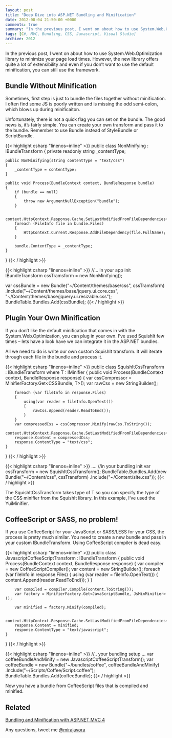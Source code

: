 ```yaml
---
layout: post
title: "Deep Dive into ASP.NET Bundling and Minification"
date: 2012-08-04 21:50:00 +0000
comments: true
summary: "In the previous post, I went on about how to use System.Web.Optimization library to minimize your page load times. However, the new library offers quite a lot of extensibility and even if you don’t want to use the default minification, you can still use the framework."
tags: [C#, MVC, Bundling, CSS, Javascript, Visual Studio]
archive: 2012
---
```


In the previous post, I went on about how to use System.Web.Optimization library to minimize your page load times. However, the new library offers quite a lot of extensibility and even if you don’t want to use the default minification, you can still use the framework.
<!--more-->

Bundle Without Minification
-------------------

Sometimes, first step is just to bundle the files together without minification. I often find some JS is poorly written and is missing the odd semi-colon, which blows up during minificaiton.

Unfortunately, there is not a quick flag you can set on the bundle. The good news is, it’s fairly simple. You can create your own transform and pass it to the bundle. Remember to use Bundle instead of StyleBundle or ScriptBundle.

{{< highlight csharp "linenos=inline" >}}
public class NonMinifying : IBundleTransform
{
    private readonly string _contentType;

    public NonMinifying(string contentType = "text/css")
    {
        _contentType = contentType;
    }

    public void Process(BundleContext context, BundleResponse bundle)
    {
        if (bundle == null)
        {
            throw new ArgumentNullException("bundle");
        }

        context.HttpContext.Response.Cache.SetLastModifiedFromFileDependencies();
        foreach (FileInfo file in bundle.Files)
        {
            HttpContext.Current.Response.AddFileDependency(file.FullName);
        }

        bundle.ContentType = _contentType;
    }
}
{{< / highlight >}}


{{< highlight csharp "linenos=inline" >}}
//... in your app init
IBundleTransform cssTramsform = new NonMinifying();

var cssBundle = new Bundle("~/Content/themes/base/css", cssTramsform)
            .Include("~/Content/themes/base/jquery.ui.core.css",
            "~/Content/themes/base/jquery.ui.resizable.css");
    BundleTable.Bundles.Add(cssBundle);
{{< / highlight >}}


Plugin Your Own Minification
-------------------

If you don’t like the default minification that comes in with the System.Web.Optimization, you can plug in your own. I’ve used SquishIt few times – lets have a look have we can integrate it in the ASP.NET bundles.

All we need to do is write our own custom SquishIt transform. It will iterate through each file in the bundle and process it.

{{< highlight csharp "linenos=inline" >}}
public class SquishItCssTransform<T> : IBundleTransform where T : IMinifier<CSSBundle>
{
    public void Process(BundleContext context, BundleResponse response)
    {
        var cssCompressor = MinifierFactory.Get<CSSBundle, T>();
        var rawCss = new StringBuilder();

        foreach (var fileInfo in response.Files)
        {
            using(var reader = fileInfo.OpenText())
            {
                rawCss.Append(reader.ReadToEnd());
            }
        }
        var compressedCss = cssCompressor.Minify(rawCss.ToString());
        context.HttpContext.Response.Cache.SetLastModifiedFromFileDependencies();
        response.Content = compressedCss;
        response.ContentType = "text/css";
    }
}
{{< / highlight >}}


{{< highlight csharp "linenos=inline" >}}
....
//in your bundling init
var cssTransform = new SquishItCssTransform<YuiMinifier>();
BundleTable.Bundles.Add(new Bundle("~/Content/css", cssTransform)
.Include("~/Content/site.css"));
{{< / highlight >}}

The SquishItCssTransform takes type of T so you can specify the type of the CSS minifier from the SquishIt library. In this example, I’ve used the YuiMinifier.


CoffeeScript or SASS, no problem!
-------------------

If you use CoffeeScript for your JavaScript or SASS/LESS for your CSS, the process is pretty much similar. You need to create a new bundle and pass in your custom IBundleTransform. Using CoffeeScript compiler is dead easy.

{{< highlight csharp "linenos=inline" >}}
public class JavascriptCoffeeScriptTransform : IBundleTransform
{
    public void Process(BundleContext context, BundleResponse response)
    {
        var compiler = new CoffeeScriptCompiler();
        var content = new StringBuilder();
        foreach (var fileInfo in response.Files)
        {
            using (var reader = fileInfo.OpenText())
            {
                content.Append(reader.ReadToEnd());
            }
        }

        var compiled = compiler.Compile(content.ToString());
        var factory = MinifierFactory.Get<JavaScriptBundle, JsMinMinifier>();

        var minified = factory.Minify(compiled);

        context.HttpContext.Response.Cache.SetLastModifiedFromFileDependencies();
        response.Content = minified;
        response.ContentType = "text/javascript";
    }
}
{{< / highlight >}}


{{< highlight csharp "linenos=inline" >}}
//.. your bundling setup ...
var coffeeBundleAndMinify = new JavascriptCoffeeScriptTransform();
var coffeeBundle = new Bundle("~/bundles/coffee", coffeeBundleAndMinify)
                       .Include("~/Scripts/Coffee/Script.coffee");
BundleTable.Bundles.Add(coffeeBundle);
{{< / highlight >}}


Now you have a bundle from CoffeeScript files that is compiled and minified.

Related
-------------------

[Bundling and Minification with ASP.NET MVC 4](/bundling-and-minification-with-asp.net)

Any questions, tweet me [@mirajavora](http://twitter.com/mirajavora)